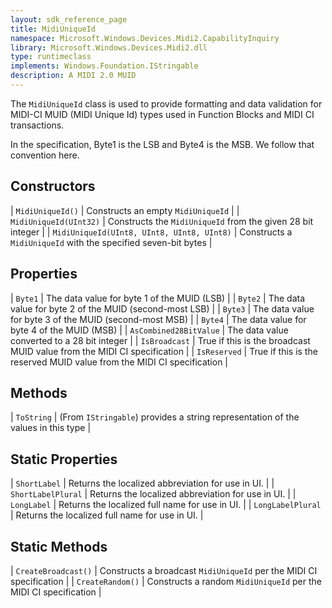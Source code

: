 ```yaml
---
layout: sdk_reference_page
title: MidiUniqueId
namespace: Microsoft.Windows.Devices.Midi2.CapabilityInquiry
library: Microsoft.Windows.Devices.Midi2.dll
type: runtimeclass
implements: Windows.Foundation.IStringable
description: A MIDI 2.0 MUID
---
```


The `MidiUniqueId` class is used to provide formatting and data validation for MIDI-CI MUID (MIDI Unique Id) types used in Function Blocks and MIDI CI transactions.

In the specification, Byte1 is the LSB and Byte4 is the MSB. We follow that convention here.

## Constructors

| `MidiUniqueId()` | Constructs an empty `MidiUniqueId` |
| `MidiUniqueId(UInt32)` | Constructs the `MidiUniqueId` from the given 28 bit integer |
| `MidiUniqueId(UInt8, UInt8, UInt8, UInt8)` | Constructs a `MidiUniqueId` with the specified seven-bit bytes |

## Properties

| `Byte1` | The data value for byte 1 of the MUID (LSB) |
| `Byte2` | The data value for byte 2 of the MUID (second-most LSB) |
| `Byte3` | The data value for byte 3 of the MUID (second-most MSB) |
| `Byte4` | The data value for byte 4 of the MUID (MSB) |
| `AsCombined28BitValue` | The data value converted to a 28 bit integer |
| `IsBroadcast` | True if this is the broadcast MUID value from the MIDI CI specification |
| `IsReserved` | True if this is the reserved MUID value from the MIDI CI specification |

## Methods

| `ToString` | (From `IStringable`) provides a string representation of the values in this type |

## Static Properties

| `ShortLabel` | Returns the localized abbreviation for use in UI. |
| `ShortLabelPlural` | Returns the localized abbreviation for use in UI. |
| `LongLabel` | Returns the localized full name for use in UI. |
| `LongLabelPlural` | Returns the localized full name for use in UI. |

## Static Methods

| `CreateBroadcast()` | Constructs a broadcast `MidiUniqueId` per the MIDI CI specification |
| `CreateRandom()` | Constructs a random `MidiUniqueId` per the MIDI CI specification |
